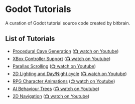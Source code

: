 # Godot Tutorials

A curation of Godot tutorial source code created by bitbrain.

## List of Tutorials

- [Procedural Cave Generation](/procedural-caves) ([📺 watch on Youtube](https://www.youtube.com/watch?v=lFIBn8kJ-IM))
- [XBox Controller Support](/xbox-controller-support) ([📺 watch on Youtube](https://www.youtube.com/watch?v=Ox1kMM0qcTk))
- [Parallax Scrolling](/parallax-scrolling) ([📺 watch on Youtube](https://www.youtube.com/watch?v=f8z4x6R7OSM))
- [2D Lighting and Day/Night cycle](/2d-lighting) ([📺 watch on Youtube](https://www.youtube.com/watch?v=j_FMsL_ru1w))
- [RPG Character Animations](/rpg-animations) ([📺 watch on Youtube](https://www.youtube.com/watch?v=a3N9Acx3ovg))
- [AI Behaviour Trees](/behaviour-tree) ([📺 watch on Youtube](https://www.youtube.com/watch?v=n0gVEA1dyPQ))
- [2D Navigation](/navigation-server) ([📺 watch on Youtube](https://www.youtube.com/watch?v=_MTJ9Qz0gJk))
